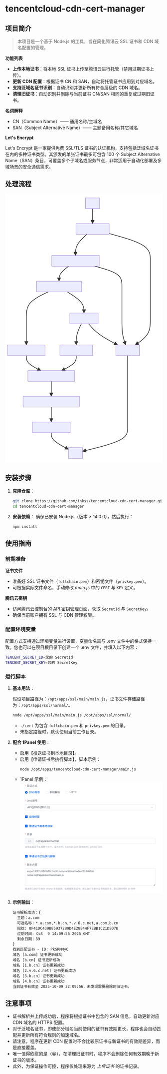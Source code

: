 # tencentcloud-cdn-cert-manager

## 项目简介

> 本项目是一个基于 Node.js  的工具，旨在简化腾讯云 SSL 证书和 CDN 域名配置的管理。

**功能列表**

- **上传本地证书**：将本地 SSL 证书上传至腾讯云进行托管（禁用过期证书上传）。
- **更新 CDN 配置**：根据证书 CN 和 SAN，自动将托管证书应用到对应域名。
- **支持泛域名证书识别**：自动识别并更新所有符合层级的 CDN 域名。
- **清理旧证书**：自动识别并删除与当前证书 CN/SAN 相同的重复或过期旧证书。

**名词解释**

- CN（Common Name）—— 通用名称/主域名
- SAN（Subject Alternative Name）—— 主题备用名称/其它域名

**Let's Encrypt**

Let's Encrypt 是一家提供免费 SSL/TLS 证书的认证机构，支持包括泛域名证书在内的多种证书类型。其颁发的单张证书最多可包含 100 个 Subject Alternative Name（SAN）条目，可覆盖多个子域名或服务节点，非常适用于自动化部署及多域场景的安全通信需求。

## 处理流程

![工作流程](img/export.svg)

## 安装步骤

1. **克隆仓库**：
   ```bash
   git clone https://github.com/inkss/tencentcloud-cdn-cert-manager.git
   cd tencentcloud-cdn-cert-manager
   ```

2. **安装依赖**：
   确保已安装 Node.js（版本 ≥ 14.0.0），然后执行：
   ```bash
   npm install
   ```

## 使用指南

### 前期准备

**证书文件**

- 准备好 SSL 证书文件（`fullchain.pem`）和密钥文件（`privkey.pem`）。
- 可根据实际文件命名，手动修改 *main.js* 中的 `CERT` 与 `KEY` 定义。

**腾讯云密钥**

- 访问腾讯云控制台的 [API 密钥管理](https://console.cloud.tencent.com/cam/capi)页面，获取 `SecretId` 与 `SecretKey`。
- 确保当前账户拥有 SSL 与 CDN 管理权限。

### 配置环境变量

配置方式支持通过环境变量进行设置，变量命名需与 .env 文件中的格式保持一致。您也可以在项目根目录下创建一个 .env 文件，并填入以下内容：

```sh .env
TENCENT_SECRET_ID=您的 SecretId
TENCENT_SECRET_KEY=您的 SecretKey
```

### 运行脚本

1. **基本用法**：
   
   假设项目路径为：`/opt/apps/ssl/main/main.js`，证书文件存储路径为：`/opt/apps/ssl/normal/`。
   
   ```sh
   node /opt/apps/ssl/main/main.js /opt/apps/ssl/normal/
   ```
   - `./cert` 为包含 `fullchain.pem` 和 `privkey.pem` 的目录。
   - 未指定路径时，默认使用当前工作目录。


2. **配合 1Panel 使用**：
   
   - 启用【推送证书到本地目录】。
   - 启用【申请证书后执行脚本】，脚本示例：
     ```text
     node /opt/apps/tencentcloud-cdn-cert-manager/main.js
     ```
   - 1Panel 示例：  
     ![配置示例](img/1panel.png)
3. **示例输出**：
   
   ```text
   证书解析成功：{
     主题：a.com
     可选名称：*.a.com,*.b.cn,*.v.6.c.net,a.com,b.cn
     指纹: 0F41DC439B85937289D4E28844F7EBB1C21D807B
     过期时间: Oct  9 14:09:56 2025 GMT
     剩余日期：89
   }
   找到匹配证书 - ID: PkSRMMyC
   域名 [a.com] 证书更新成功
   域名 [b.cn] 证书更新成功
   域名 [1.b.cn] 证书更新成功
   域名 [2.v.6.c.net] 证书更新成功
   域名 [3.b.cn] 证书更新成功
   域名 [4.b.cn] 证书更新成功
   当前证书有效至 2025-10-09 22:09:56，未发现需要删除的旧证书。
   ```

## 注意事项

- 证书解析并上传成功后，程序将根据证书中包含的 SAN 信息，自动更新对应 CDN 域名的 HTTPS 配置。
- 对于泛域名证书，即使部分域名当前使用的证书有效期更长，程序也会自动匹配并更新所有符合规则的加速域名。
- 请注意，程序在更新 CDN 配置时不会比较原证书与新证书的有效期差异，而是直接覆盖。
- 唯一值得欣慰的是（😀），在清理旧证书时，程序不会删除任何有效期晚于新证书的版本。
- 此外，为保证操作可控，程序仅处理来源为 *上传证书* 的证书记录。
